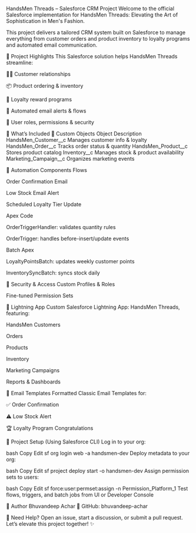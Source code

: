 HandsMen Threads – Salesforce CRM Project
Welcome to the official Salesforce implementation for HandsMen Threads: Elevating the Art of Sophistication in Men's Fashion.

This project delivers a tailored CRM system built on Salesforce to manage everything from customer orders and product inventory to loyalty programs and automated email communication.

🧵 Project Highlights
This Salesforce solution helps HandsMen Threads streamline:

🧑‍💼 Customer relationships

📦 Product ordering & inventory

🎁 Loyalty reward programs

📧 Automated email alerts & flows

🔐 User roles, permissions & security

🧩 What’s Included
🔹 Custom Objects
Object	Description
HandsMen_Customer__c	Manages customer info & loyalty
HandsMen_Order__c	Tracks order status & quantity
HandsMen_Product__c	Stores product catalog
Inventory__c	Manages stock & product availability
Marketing_Campaign__c	Organizes marketing events

🔹 Automation Components
Flows

Order Confirmation Email

Low Stock Email Alert

Scheduled Loyalty Tier Update

Apex Code

OrderTriggerHandler: validates quantity rules

OrderTrigger: handles before-insert/update events

Batch Apex

LoyaltyPointsBatch: updates weekly customer points

InventorySyncBatch: syncs stock daily

🔹 Security & Access
Custom Profiles & Roles

Fine-tuned Permission Sets

🔹 Lightning App
Custom Salesforce Lightning App: HandsMen Threads, featuring:

HandsMen Customers

Orders

Products

Inventory

Marketing Campaigns

Reports & Dashboards

🔹 Email Templates
Formatted Classic Email Templates for:

✅ Order Confirmation

⚠️ Low Stock Alert

🏆 Loyalty Program Congratulations

🚀 Project Setup (Using Salesforce CLI)
Log in to your org:

bash
Copy
Edit
sf org login web -a handsmen-dev
Deploy metadata to your org:

bash
Copy
Edit
sf project deploy start -o handsmen-dev
Assign permission sets to users:

bash
Copy
Edit
sf force:user:permset:assign -n Permission_Platform_1
Test flows, triggers, and batch jobs from UI or Developer Console

👤 Author
Bhuvandeep Achar
🔗 GitHub: bhuvandeep-achar

💬 Need Help?
Open an issue, start a discussion, or submit a pull request. Let’s elevate this project together! ✨
